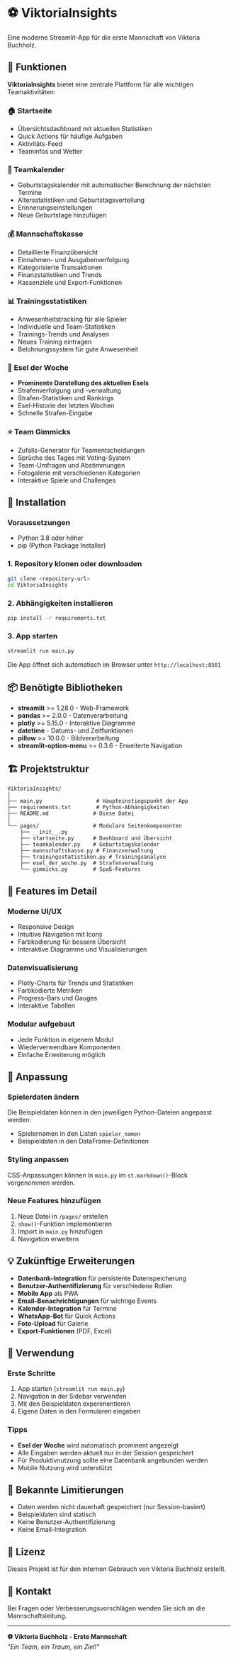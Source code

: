 # ⚽ ViktoriaInsights

Eine moderne Streamlit-App für die erste Mannschaft von Viktoria Buchholz.

## 🎯 Funktionen

**ViktoriaInsights** bietet eine zentrale Plattform für alle wichtigen Teamaktivitäten:

### 🏠 Startseite
- Übersichtsdashboard mit aktuellen Statistiken
- Quick Actions für häufige Aufgaben
- Aktivitäts-Feed
- Teaminfos und Wetter

### 📅 Teamkalender
- Geburtstagskalender mit automatischer Berechnung der nächsten Termine
- Altersstatistiken und Geburtstagsverteilung
- Erinnerungseinstellungen
- Neue Geburtstage hinzufügen

### 💰 Mannschaftskasse
- Detaillierte Finanzübersicht
- Einnahmen- und Ausgabenverfolgung
- Kategorisierte Transaktionen
- Finanzstatistiken und Trends
- Kassenziele und Export-Funktionen

### 📊 Trainingsstatistiken
- Anwesenheitstracking für alle Spieler
- Individuelle und Team-Statistiken
- Trainings-Trends und Analysen
- Neues Training eintragen
- Belohnungssystem für gute Anwesenheit

### 🤡 Esel der Woche
- **Prominente Darstellung des aktuellen Esels**
- Strafenverfolgung und -verwaltung
- Strafen-Statistiken und Rankings
- Esel-Historie der letzten Wochen
- Schnelle Strafen-Eingabe

### ⭐ Team Gimmicks
- Zufalls-Generator für Teamentscheidungen
- Sprüche des Tages mit Voting-System
- Team-Umfragen und Abstimmungen
- Fotogalerie mit verschiedenen Kategorien
- Interaktive Spiele und Challenges

## 🚀 Installation

### Voraussetzungen
- Python 3.8 oder höher
- pip (Python Package Installer)

### 1. Repository klonen oder downloaden
```bash
git clone <repository-url>
cd ViktoriaInsights
```

### 2. Abhängigkeiten installieren
```bash
pip install -r requirements.txt
```

### 3. App starten
```bash
streamlit run main.py
```

Die App öffnet sich automatisch im Browser unter `http://localhost:8501`

## 📦 Benötigte Bibliotheken

- **streamlit** >= 1.28.0 - Web-Framework
- **pandas** >= 2.0.0 - Datenverarbeitung
- **plotly** >= 5.15.0 - Interaktive Diagramme
- **datetime** - Datums- und Zeitfunktionen
- **pillow** >= 10.0.0 - Bildverarbeitung
- **streamlit-option-menu** >= 0.3.6 - Erweiterte Navigation

## 🏗️ Projektstruktur

```
ViktoriaInsights/
│
├── main.py                 # Haupteinstiegspunkt der App
├── requirements.txt        # Python-Abhängigkeiten
├── README.md              # Diese Datei
│
└── pages/                 # Modulare Seitenkomponenten
    ├── __init__.py
    ├── startseite.py      # Dashboard und Übersicht
    ├── teamkalender.py    # Geburtstagskalender
    ├── mannschaftskasse.py # Finanzverwaltung
    ├── trainingsstatistiken.py # Trainingsanalyse
    ├── esel_der_woche.py  # Strafenverwaltung
    └── gimmicks.py        # Spaß-Features
```

## 🎨 Features im Detail

### Moderne UI/UX
- Responsive Design
- Intuitive Navigation mit Icons
- Farbkodierung für bessere Übersicht
- Interaktive Diagramme und Visualisierungen

### Datenvisualisierung
- Plotly-Charts für Trends und Statistiken
- Farbkodierte Metriken
- Progress-Bars und Gauges
- Interaktive Tabellen

### Modular aufgebaut
- Jede Funktion in eigenem Modul
- Wiederverwendbare Komponenten
- Einfache Erweiterung möglich

## 🔧 Anpassung

### Spielerdaten ändern
Die Beispieldaten können in den jeweiligen Python-Dateien angepasst werden:
- Spielernamen in den Listen `spieler_namen`
- Beispieldaten in den DataFrame-Definitionen

### Styling anpassen
CSS-Anpassungen können in `main.py` im `st.markdown()`-Block vorgenommen werden.

### Neue Features hinzufügen
1. Neue Datei in `/pages/` erstellen
2. `show()`-Funktion implementieren
3. Import in `main.py` hinzufügen
4. Navigation erweitern

## 💡 Zukünftige Erweiterungen

- **Datenbank-Integration** für persistente Datenspeicherung
- **Benutzer-Authentifizierung** für verschiedene Rollen
- **Mobile App** als PWA
- **Email-Benachrichtigungen** für wichtige Events
- **Kalender-Integration** für Termine
- **WhatsApp-Bot** für Quick Actions
- **Foto-Upload** für Galerie
- **Export-Funktionen** (PDF, Excel)

## 🎯 Verwendung

### Erste Schritte
1. App starten (`streamlit run main.py`)
2. Navigation in der Sidebar verwenden
3. Mit den Beispieldaten experimentieren
4. Eigene Daten in den Formularen eingeben

### Tipps
- **Esel der Woche** wird automatisch prominent angezeigt
- Alle Eingaben werden aktuell nur in der Session gespeichert
- Für Produktivnutzung sollte eine Datenbank angebunden werden
- Mobile Nutzung wird unterstützt

## 🐛 Bekannte Limitierungen

- Daten werden nicht dauerhaft gespeichert (nur Session-basiert)
- Beispieldaten sind statisch
- Keine Benutzer-Authentifizierung
- Keine Email-Integration

## 📝 Lizenz

Dieses Projekt ist für den internen Gebrauch von Viktoria Buchholz erstellt.

## 👥 Kontakt

Bei Fragen oder Verbesserungsvorschlägen wenden Sie sich an die Mannschaftsleitung.

---

**⚽ Viktoria Buchholz - Erste Mannschaft**  
*"Ein Team, ein Traum, ein Ziel!"* 